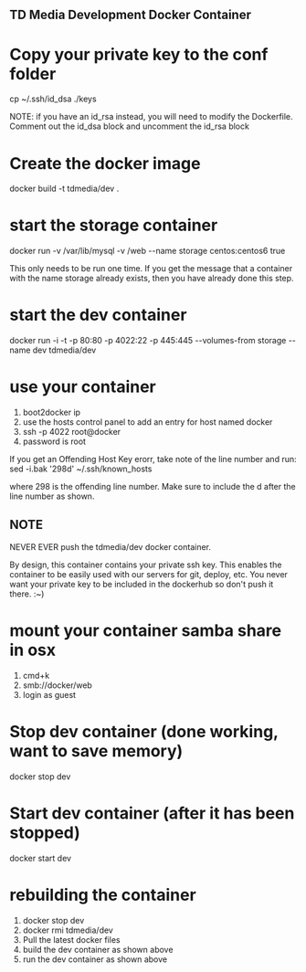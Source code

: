 ## TD Media Development Docker Container

# Copy  your private key to the conf folder
cp ~/.ssh/id_dsa ./keys

NOTE: if you have an id_rsa instead, you will need to modify the Dockerfile. Comment out the id_dsa block and uncomment the id_rsa block

# Create the docker image
docker build -t tdmedia/dev .

# start the storage container
docker run -v /var/lib/mysql -v /web --name storage centos:centos6 true

This only needs to be run one time. If you get the message that a container with the name storage already exists, then you have already done this step.

# start the dev container
docker run -i -t -p 80:80 -p 4022:22 -p 445:445 --volumes-from storage --name dev tdmedia/dev

# use your container
1. boot2docker ip
2. use the hosts control panel to add an entry for host named docker
3. ssh -p 4022 root@docker
4. password is root

If you get an Offending Host Key erorr, take note of the line number and run:
sed -i.bak '298d' ~/.ssh/known_hosts

where 298 is the offending line number. Make sure to include the d after the line number as shown.

## NOTE
NEVER EVER push the tdmedia/dev docker container.

By design, this container contains your private ssh key. This enables the container to be easily used with our servers for git, deploy, etc. You never want your private key to be included in the dockerhub so don't push it there. :~)

# mount your container samba share in osx
1. cmd+k
2. smb://docker/web
3. login as guest

# Stop dev container (done working, want to save memory)
docker stop dev

# Start dev container (after it has been stopped)
docker start dev

# rebuilding the container
1. docker stop dev
2. docker rmi tdmedia/dev
3. Pull the latest docker  files
4. build the dev container as shown above
5. run the dev container as shown above
